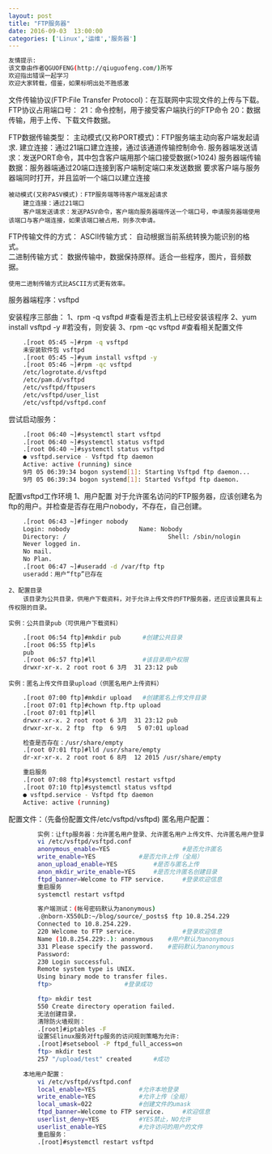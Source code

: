 ```yaml
---
layout: post
title: "FTP服务器"
date: 2016-09-03  13:00:00
categories: ['Linux','运维','服务器']
---
```

```bash
友情提示:
该文章由作者QGUOFENG(http://qiuguofeng.com/)所写
欢迎指出错误一起学习
欢迎大家转载，借鉴，如果标明出处不胜感激
```

文件传输协议(FTP:File Transfer Protocol)：在互联网中实现文件的上传与下载。
FTP协议占用端口号：
	21：命令控制，用于接受客户端执行的FTP命令
	20：数据传输，用于上传、下载文件数据。

FTP数据传输类型：
	主动模式(又称PORT模式)：FTP服务端主动向客户端发起请求.
		建立连接：通过21端口建立连接，通过该通道传输控制命令.
		服务器端发送请求：发送PORT命令，其中包含客户端用那个端口接受数据(>1024)
		服务器端传输数据：服务器端通过20端口连接到客户端制定端口来发送数据
		要求客户端与服务器端同时打开，并且监听一个端口以建立连接
		
	被动模式(又称PASV模式)：FTP服务端等待客户端发起请求
		建立连接：通过21端口
		客户端发送请求：发送PASV命令，客户端向服务器端传送一个端口号，申请服务器端使用该端口与客户端连接，如果该端口被占用，则多次申请。

FTP传输文件的方式：
	ASCII传输方式：
		自动根据当前系统转换为能识别的格式。	
	二进制传输方式：
		数据传输中，数据保持原样。适合一些程序，图片，音频数据。
	
	使用二进制传输方式比ASCII方式更有效率。
		
		
服务器端程序：vsftpd

安装程序三部曲：
	1、rpm -q vsftpd         #查看是否主机上已经安装该程序
	2、yum install vsftpd -y #若没有，则安装
	3、rpm -qc vsftpd 	 #查看相关配置文件
```bash
	.[root 05:45 ~]#rpm -q vsftpd
	未安装软件包 vsftpd 
	.[root 05:45 ~]#yum install vsftpd -y
	.[root 05:46 ~]#rpm -qc vsftpd
	/etc/logrotate.d/vsftpd
	/etc/pam.d/vsftpd
	/etc/vsftpd/ftpusers
	/etc/vsftpd/user_list
	/etc/vsftpd/vsftpd.conf
```
尝试启动服务：
```bash
	.[root 06:40 ~]#systemctl start vsftpd
	.[root 06:40 ~]#systemctl status vsftpd
	.[root 06:40 ~]#systemctl status vsftpd
	● vsftpd.service - Vsftpd ftp daemon
	Active: active (running) since 
	9月 05 06:39:34 bogon systemd[1]: Starting Vsftpd ftp daemon...
	9月 05 06:39:34 bogon systemd[1]: Started Vsftpd ftp daemon.
```

配置vsftpd工作环境
	1、用户配置
		对于允许匿名访问的FTP服务器，应该创建名为ftp的用户。并检查是否存在用户nobody，不存在，自己创建。
```bash
	.[root 06:43 ~]#finger nobody
	Login: nobody         			Name: Nobody
	Directory: /                        	Shell: /sbin/nologin
	Never logged in.
	No mail.
	No Plan.
	.[root 06:47 ~]#useradd -d /var/ftp ftp
	useradd：用户“ftp”已存在
```
	2、配置目录
		该目录为公共目录，供用户下载资料，对于允许上传文件的FTP服务器，还应该设置具有上传权限的目录。

	实例：公共目录pub（可供用户下载资料）
```bash
	.[root 06:54 ftp]#mkdir pub      #创建公共目录
	.[root 06:55 ftp]#ls
	pub
	.[root 06:57 ftp]#ll             #该目录用户权限
	drwxr-xr-x. 2 root root 6 3月  31 23:12 pub
```
	实例：匿名上传文件目录upload（供匿名用户上传资料）
```bash
	.[root 07:00 ftp]#mkdir upload   #创建匿名上传文件目录
	.[root 07:01 ftp]#chown ftp.ftp upload
	.[root 07:01 ftp]#ll
	drwxr-xr-x. 2 root root 6 3月  31 23:12 pub
	drwxr-xr-x. 2 ftp  ftp  6 9月   5 07:01 upload
```	
```bash
	检查是否存在：/usr/share/empty
	.[root 07:01 ftp]#lld /usr/share/empty
	dr-xr-xr-x. 2 root root 6 8月  12 2015 /usr/share/empty
```
```bash
	重启服务
	.[root 07:08 ftp]#systemctl restart vsftpd
	.[root 07:10 ftp]#systemctl status vsftpd
	● vsftpd.service - Vsftpd ftp daemon
	Active: active (running)
```
	
	


配置文件：（先备份配置文件/etc/vsftpd/vsftpd)
	匿名用户配置：
```bash
		实例：让ftp服务器：允许匿名用户登录、允许匿名用户上传文件、允许匿名用户登录目录、用户登录成功后显示登录信息。
		vi /etc/vsftpd/vsftpd.conf
		anonymous_enable=YES                    #是否允许匿名
		write_enable=YES			#是否允许上传（全局）
		anon_upload_enable=YES			#是否与匿名上传
		anon_mkdir_write_enable=YES		#是否允许匿名创建目录
		ftpd_banner=Welcome to FTP service.     #登录欢迎信息
		重启服务
		systemctl restart vsftpd

		客户端测试：(帐号密码默认为anonymous)
		.@nborn-X550LD:~/blog/source/_posts$ ftp 10.8.254.229
		Connected to 10.8.254.229.
		220 Welcome to FTP service.             #登录欢迎信息
		Name (10.8.254.229:.): anonymous	#用户默认为anonymous
		331 Please specify the password.	#密码默认为anonymous
		Password:
		230 Login successful.
		Remote system type is UNIX.
		Using binary mode to transfer files.
		ftp>					#登录成功 

		ftp> mkdir test
		550 Create directory operation failed.  
		无法创建目录，
		清除防火墙规则：
		.[root]#iptables -F
		设置SElinux服务对ftp服务的访问规则策略为允许:
		.[root]#setsebool -P ftpd_full_access=on
		ftp> mkdir test
		257 "/upload/test" created		#成功
	
	本地用户配置：
		vi /etc/vsftpd/vsftpd.conf
		local_enable=YES			#允许本地登录
		write_enable=YES			#允许上传（全局）
		local_umask=022				#创建文件的umask
		ftpd_banner=Welcome to FTP service.     #欢迎信息
		userlist_deny=YES			#YES禁止，NO允许
		userlist_enable=YES			#允许访问的用户的文件
		重启服务：
		.[root]#systemctl restart vsftpd
		
		

			

